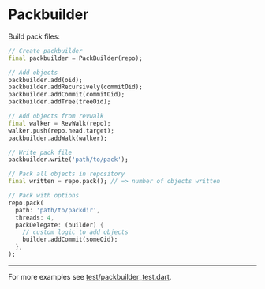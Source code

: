 # Packbuilder

Build pack files:

```dart
// Create packbuilder
final packbuilder = PackBuilder(repo);

// Add objects
packbuilder.add(oid);
packbuilder.addRecursively(commitOid);
packbuilder.addCommit(commitOid);
packbuilder.addTree(treeOid);

// Add objects from revwalk
final walker = RevWalk(repo);
walker.push(repo.head.target);
packbuilder.addWalk(walker);

// Write pack file
packbuilder.write('path/to/pack');

// Pack all objects in repository
final written = repo.pack(); // => number of objects written

// Pack with options
repo.pack(
  path: 'path/to/packdir',
  threads: 4,
  packDelegate: (builder) {
    // custom logic to add objects
    builder.addCommit(someOid);
  },
);
```

---


For more examples see [test/packbuilder_test.dart](../../test/packbuilder_test.dart).
